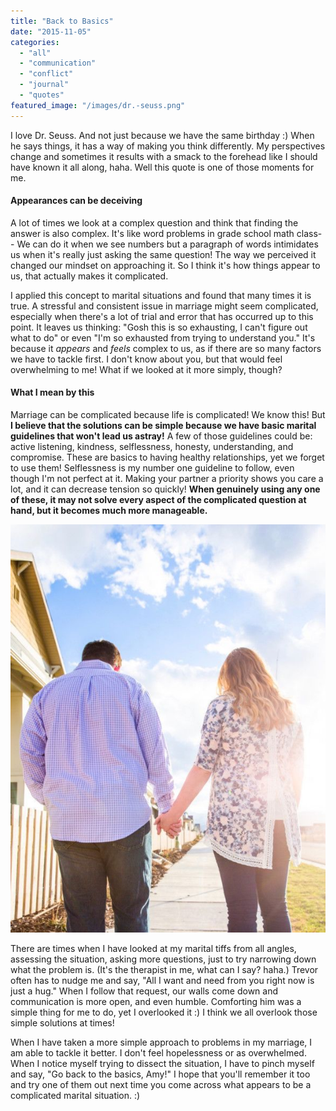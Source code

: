 ```yaml
---
title: "Back to Basics"
date: "2015-11-05"
categories: 
  - "all"
  - "communication"
  - "conflict"
  - "journal"
  - "quotes"
featured_image: "/images/dr.-seuss.png"
---
```


I love Dr. Seuss. And not just because we have the same birthday :) When he says things, it has a way of making you think differently. My perspectives change and sometimes it results with a smack to the forehead like I should have known it all along, haha. Well this quote is one of those moments for me.

#### Appearances can be deceiving

A lot of times we look at a complex question and think that finding the answer is also complex. It's like word problems in grade school math class-- We can do it when we see numbers but a paragraph of words intimidates us when it's really just asking the same question! The way we perceived it changed our mindset on approaching it. So I think it's how things appear to us, that actually makes it complicated.

I applied this concept to marital situations and found that many times it is true. A stressful and consistent issue in marriage might seem complicated, especially when there's a lot of trial and error that has occurred up to this point. It leaves us thinking: "Gosh this is so exhausting, I can't figure out what to do" or even "I'm so exhausted from trying to understand you." It's because it _appears_ and _feels_ complex to us, as if there are so many factors we have to tackle first. I don't know about you, but that would feel overwhelming to me! What if we looked at it more simply, though?

#### What I mean by this

Marriage can be complicated because life is complicated! We know this! But **I believe that the solutions can be simple because we have basic marital guidelines that won't lead us astray!** A few of those guidelines could be: active listening, kindness, selflessness, honesty, understanding, and compromise. These are basics to having healthy relationships, yet we forget to use them! Selflessness is my number one guideline to follow, even though I'm not perfect at it. Making your partner a priority shows you care a lot, and it can decrease tension so quickly! **When genuinely using any one of these, it may not solve every aspect of the complicated question at hand, but it becomes much more manageable.** 

![dr seuss, dr seuss quotes, answers are simple, questions are complicated, tackling difficult marital issues, handling marital issues, changing perspective in marriage, marriage advice, marriage help, newlywed help, relationship help](/images/IMG_0040.jpg)

There are times when I have looked at my marital tiffs from all angles, assessing the situation, asking more questions, just to try narrowing down what the problem is. (It's the therapist in me, what can I say? haha.) Trevor often has to nudge me and say, "All I want and need from you right now is just a hug." When I follow that request, our walls come down and communication is more open, and even humble. Comforting him was a simple thing for me to do, yet I overlooked it :) I think we all overlook those simple solutions at times!

When I have taken a more simple approach to problems in my marriage, I am able to tackle it better. I don't feel hopelessness or as overwhelmed. When I notice myself trying to dissect the situation, I have to pinch myself and say, "Go back to the basics, Amy!" I hope that you'll remember it too and try one of them out next time you come across what appears to be a complicated marital situation. :)
